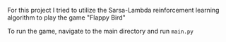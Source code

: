 For this project I tried to utilize the Sarsa-Lambda reinforcement learning algorithm to play the game "Flappy Bird"

To run the game, navigate to the main directory and run ``main.py`` 
